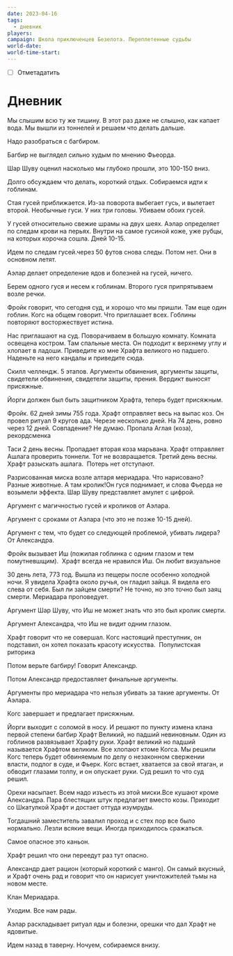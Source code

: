 ```yaml
---
date: 2023-04-16
tags:
  - дневник
players: 
campaign: Школа приключенцев Безелота. Переплетенные судьбы
world-date: 
world-time-start: 
---
```


- [ ] Отметадатить
# Дневник

Мы слышим всю ту же тишину. В этот раз даже не слышно, как капает вода. Мы вышли из тоннелей и решаем что делать дальше.

Надо разобраться с багбиром.

Багбир не выглядел сильно худым по мнению Фьеорда.

Шар Шуву оценил насколько мы глубоко прошли, это 100-150 вниз.

Долго обсуждаем что делать, короткий отдых. Собираемся идти к гоблинам.

Стая гусей приближается. Из-за поворота выбегает гусь, и вылетает второй. Необычные гуси. У них три головы. Убиваем обоих гусей.

У гусей относительно свежие шрамы на двух шеях. Аэлар определяет по следам крови на перьях. Внутри на самое гусиной коже, уже рубцы, на которых корочка сошла. Дней 10-15.

Идем по следам гусей.через 50 футов снова следы. Потом нет. Они в основном летят.

Аэлар делает определение ядов и болезней на гусей, ничего.

Берем одного гуся и несем к гоблинам. Второго гуся припрятываем возле речки.

Фройк говорит, что сегодня суд, и хорошо что мы пришли. Там еще один гоблин. Когс на общем говорит. Что приглашает всех. Гоблины повторяют восторжествует истина.

Нас приглашают на суд. Поворачиваем в большую комнату. Комната освещена костром. Там спальные места. Он подходит к верхнему углу и хлопает в ладоши. Приведите ко мне Храфта великого но падшего. Наденьте на него кандалы и приведите сюда.

Скилл челлендж. 5 этапов. Аргументы обвинения, аргументы защиты, свидетели обвинения, свидетели защиты, прения. Вердикт выносят присяжные.

Йорги должен был быть защитником Храфта, теперь будет присяжным.

Фройк. 62 дней зимы 755 года. Храфт отправляет весь на выпас коз. Он провел ритуал 9 кругов ада. Черезе несколько дней. На 74 день, ровно через 12 дней. Совпадение? Не думаю. Пропала Аглая (коза), рекордсменка

Таси 2 день весны. Пропадает вторая коза марьвана. Храфт отправляет Ашлага проверить тоннели. Тот не возвращается. Третий день весны. Храфт разыскать ашлага.  Потерь нет отступают.

Разрисованная миска возле алтаря мериадара. Что нарисовано? Разные животные. А там кролик!Он гуся поднимает, и слова Фьерда не возымели эффекта. Шар Шуву представляет амулет с цифрой.

Аргумент с магичностью гусей и кроликов от Аэлара.

Аргумент с сроками от Аэлара (что это не позже 10-15 дней).

Аргумент с тем, что будет со следующей проблемой, убивать лидера? От Александра.

Фройк вызывает Иш (пожилая гоблинка с одним глазом и тем помутневшщим).  Храфт всегда не нравился Иш. Он любит визуальное

30 день лета, 773 год. Вышла из пещеры после особенно холодной ночи. Я увидела Храфта около ручья, он гладил зайца. Я видела его слева от себя. Был ли зайцем смерти? Не точно, но это точно был заяц смерти. Мериадара проповедует.

Аргумент Шар Шуву, что Иш не может знать что это был кролик смерти.

Аргумент Александра, что Иш не видит одним глазом.

Храфт говорит что не совершал. Когс настоящий преступник, он подставил, он хотел показать красоту искусства.  Популистская риторика

Потом верьте багбиру! Говорит Александр.

Потом Александр предоставляет финальные аргументы.

Аргументы про мериадара что нельзя убивать за такие аргументы. От Аэлара.

Когс завершает и предлагает присяжным.

Йорги выходит с соломой в носу. И решают по пункту измена клана первой степени багбир Храфт Великий, но падший невиновным. Один из гоблинов развязывает Храфту руки. Храфт великий но падший называется Храфтом великим. Все хлопают ктоме Когса. Мы решили Когс теперь будет обвиняемым по делу о незаконном свержении власти, подлог в суде, и Фьерк. Когс встает, хватается за свой ятаган, и обводит глазами толпу, и он опускает руки. Суд решил то что суд решил.

Орехи насыпает. Всем надо изъесть из этой миски.Все кушают кроме Александра. Пара блестящих штук предлагает вместо козы. Приходит со Шкатулкой Храфт и достает оттуда изумруды.

Тогдашний заместитель завалил проход и с стех пор все было нормально. Лезли всякие вещи. Иногда приходилось сражаться.

Самое опасное это каньон.

Храфт решил что они переедут раз тут опасно.

Александр дает рацион (который короткий с манго). Он самый вкусный, и Храфт очень рад и говорит что он нарисует уничтожителей тьмы на новом месте.

Клан Мериадара.

Уходим. Все нам рады.

Аэлар раскладывает ритуал яды и болезни, орешки что дал Храфт не ядовитые.

Идем назад в таверну. Ночуем, собираемся внизу.
